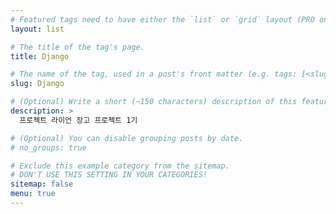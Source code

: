 ```yaml
---
# Featured tags need to have either the `list` or `grid` layout (PRO only).
layout: list

# The title of the tag's page.
title: Django

# The name of the tag, used in a post's front matter (e.g. tags: [<slug>]).
slug: Django

# (Optional) Write a short (~150 characters) description of this featured tag.
description: >
  프로젝트 라이언 장고 프로젝트 1기

# (Optional) You can disable grouping posts by date.
# no_groups: true

# Exclude this example category from the sitemap.
# DON'T USE THIS SETTING IN YOUR CATEGORIES!
sitemap: false
menu: true
---
```

